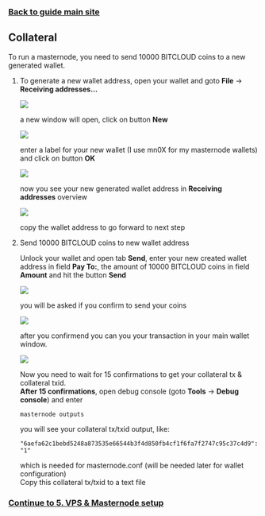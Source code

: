 ### **[Back to guide main site](readme.md)**

## Collateral
To run a masternode, you need to send 10000 BITCLOUD coins to a new generated wallet.

1. To generate a new wallet address, open your wallet and goto **File** -> **Receiving addresses...**

    <img src="https://node-support.network/coins/bitcloud/4_collateral/1.png">
    
    a new window will open, click on button **New**
    
    <img src="https://node-support.network/coins/bitcloud/4_collateral/2.png">

    enter a label for your new wallet (I use mn0X for my masternode wallets) and click on button **OK**

    <img src="https://node-support.network/coins/bitcloud/4_collateral/3.png">

    now you see your new generated wallet address in **Receiving addresses** overview

    <img src="https://node-support.network/coins/bitcloud/4_collateral/4.png">
    
    copy the wallet address to go forward to next step

2. Send 10000 BITCLOUD coins to new wallet address

    Unlock your wallet and open tab **Send**, enter your new created wallet address in field **Pay To:**, the amount of 10000 BITCLOUD coins in field **Amount** and hit the button **Send**
    
    <img src="https://node-support.network/coins/bitcloud/4_collateral/5.png">
    
    you will be asked if you confirm to send your coins
    
    <img src="https://node-support.network/coins/bitcloud/4_collateral/6.png">
    
    after you confirmend you can you your transaction in your main wallet window.
    
    <img src="https://node-support.network/coins/bitcloud/4_collateral/7.png">
    
    Now you need to wait for 15 confirmations to get your collateral tx & collateral txid.\
    **After 15 confirmations**, open debug console (goto **Tools** -> **Debug console**) and enter
    
    `masternode outputs`
    
    you will see your collateral tx/txid output, like:
    
    `"6aefa62c1bebd5248a873535e66544b3f4d850fb4cf1f6fa7f2747c95c37c4d9": "1"`
    
    which is needed for masternode.conf (will be needed later for wallet configuration)\
    Copy this collateral tx/txid to a text file

### **[Continue to 5. VPS & Masternode setup](mn_guide_create_vps.md)**
